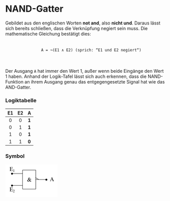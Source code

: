 
<style>
pre{
 text-align:center;
 padding:20px;
}
</style>


#  NAND-Gatter

Gebildet aus den englischen Worten **not and**, also **nicht und**. Daraus lässt sich bereits schließen, dass die Verknüpfung negiert sein muss. Die mathematische Gleichung bestätigt dies:


```
     A = ¬(E1 ∧ E2) (sprich: “E1 und E2 negiert“)


```

Der Ausgang `A` hat immer den Wert 1, außer wenn beide Eingänge den Wert 1 haben. Anhand der Logik-Tafel lässt sich auch erkennen, dass die NAND-Funktion an ihrem Ausgang genau das entgegengesetzte Signal hat wie das AND-Gatter. 



### Logiktabelle

|    E1    |    E2    |     A    |
|:--------:|:--------:|:--------:|
| 0        |      0   |  **1**   |
| 0        |      1   |  **1**   |
| 1        |      0   |  **1**   |
| 1        |      1   |  **0**   |


### Symbol

![ODER Gatter](img01.png)


